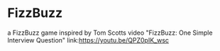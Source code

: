 # FizzBuzz
a FizzBuzz game inspired by Tom Scotts video "FizzBuzz: One Simple Interview Question"
link:https://youtu.be/QPZ0pIK_wsc
